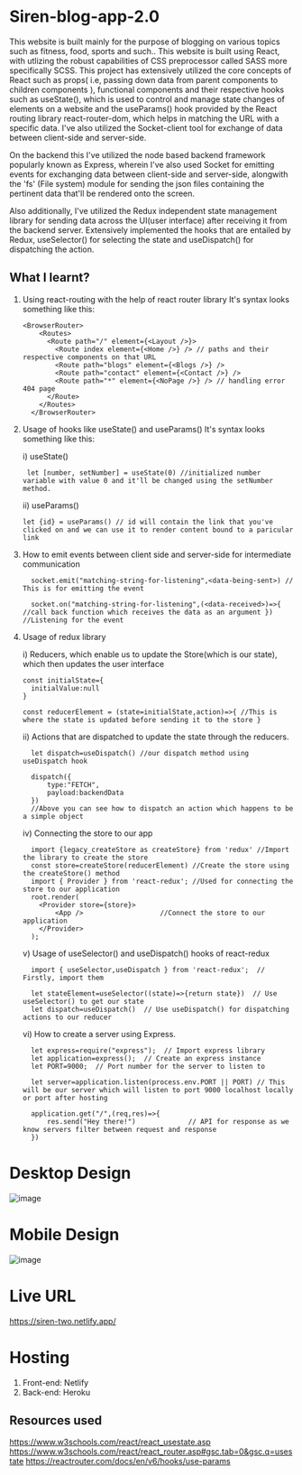 # Siren-blog-app-2.0
This website is built mainly for the purpose of blogging on various topics such as fitness, food, sports and such..
This website is built using React, with utlizing the robust capabilities of CSS preprocessor called SASS more specifically SCSS.
This project has extensively utilized the core concepts of React such as props( i.e, passing down data from parent components to children components ), 
functional components and their respective hooks such as useState(), which is used to control and manage state changes of elements on a website and
the useParams() hook provided by the React routing library react-router-dom, which helps in matching the URL with a specific data. I've also utilized the Socket-client tool for exchange of data between client-side and server-side.

On the backend this I've utilized the node based backend framework popularly known as Express, wherein I've also used Socket for emitting events for exchanging data 
between client-side and server-side, alongwith the 'fs' (File system) module for sending the json files containing the pertinent data that'll be rendered onto the screen.

Also additionally, I've utilized the Redux independent state management library for sending data across the UI(user interface) after receiving it from the backend server. Extensively implemented the hooks that are entailed by Redux, useSelector() for selecting the state and useDispatch() for dispatching the action.

## What I learnt?
1) Using react-routing with the help of react router library
  It's syntax looks something like this:
    ```
    <BrowserRouter>
        <Routes>
          <Route path="/" element={<Layout />}>
            <Route index element={<Home />} /> // paths and their respective components on that URL
            <Route path="blogs" element={<Blogs />} />
            <Route path="contact" element={<Contact />} />
            <Route path="*" element={<NoPage />} /> // handling error 404 page
          </Route>
        </Routes>
      </BrowserRouter>
    ```
  
2) Usage of hooks like useState() and useParams()
    It's syntax looks something like this:
    
    i) useState()
    ```
     let [number, setNumber] = useState(0) //initialized number variable with value 0 and it'll be changed using the setNumber method.
    ```
    
    ii) useParams()
    ```
    let {id} = useParams() // id will contain the link that you've clicked on and we can use it to render content bound to a paricular link
    ```
    
3) How to emit events between client side and server-side for intermediate communication
    ```
      socket.emit("matching-string-for-listening",<data-being-sent>) // This is for emitting the event

      socket.on("matching-string-for-listening",(<data-received>)=>{ //call back function which receives the data as an argument }) //Listening for the event
    ```
4) Usage of redux library
    
   i) Reducers, which enable us to update the Store(which is our state), which then updates the user interface
    
    ```
    const initialState={
      initialValue:null
    }
 
    const reducerElement = (state=initialState,action)=>{ //This is where the state is updated before sending it to the store }
    ```
    
   ii) Actions that are dispatched to update the state through the reducers.
    ```
      let dispatch=useDispatch() //our dispatch method using useDispatch hook
      
      dispatch({
          type:"FETCH",
          payload:backendData
      })
      //Above you can see how to dispatch an action which happens to be a simple object
    ```
   iv) Connecting the store to our app
    ```
      import {legacy_createStore as createStore} from 'redux' //Import the library to create the store
      const store=createStore(reducerElement) //Create the store using the createStore() method
      import { Provider } from 'react-redux'; //Used for connecting the store to our application
      root.render(    
        <Provider store={store}>
            <App />                   //Connect the store to our application
        </Provider>
      );
    ```
    
    v) Usage of useSelector() and useDispatch() hooks of react-redux
      ```
        import { useSelector,useDispatch } from 'react-redux';  // Firstly, import them
        
        let stateElement=useSelector((state)=>{return state})  // Use useSelector() to get our state
        let dispatch=useDispatch()  // Use useDispatch() for dispatching actions to our reducer
      ```
      
    vi) How to create a server using Express.
      ```
        let express=require("express");  // Import express library
        let application=express();  // Create an express instance
        let PORT=9000;  // Port number for the server to listen to
        
        let server=application.listen(process.env.PORT || PORT) // This will be our server which will listen to port 9000 localhost locally or port after hosting
        
        application.get("/",(req,res)=>{
            res.send("Hey there!")             // API for response as we know servers filter between request and response
        })
      ```
      
# Desktop Design
![image](https://user-images.githubusercontent.com/78952955/183251396-d0e79dc3-2e53-4b4a-9810-308b44494815.png)

# Mobile Design
![image](https://user-images.githubusercontent.com/78952955/183251476-c3a3a087-1b09-4e85-a941-894d5208c146.png)

# Live URL
https://siren-two.netlify.app/

# Hosting
  1) Front-end: Netlify
  2) Back-end: Heroku

## Resources used
https://www.w3schools.com/react/react_usestate.asp
https://www.w3schools.com/react/react_router.asp#gsc.tab=0&gsc.q=usestate
https://reactrouter.com/docs/en/v6/hooks/use-params
